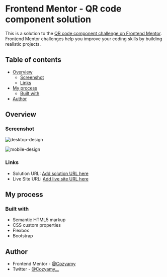 # Frontend Mentor - QR code component solution

This is a solution to the [QR code component challenge on Frontend Mentor](https://www.frontendmentor.io/challenges/qr-code-component-iux_sIO_H). Frontend Mentor challenges help you improve your coding skills by building realistic projects. 

## Table of contents

- [Overview](#overview)
  - [Screenshot](#screenshot)
  - [Links](#links)
- [My process](#my-process)
  - [Built with](#built-with)
- [Author](#author)

## Overview

### Screenshot

![desktop-design](https://user-images.githubusercontent.com/75266766/186997308-d6080b43-fe27-4c02-90f3-e1813b55223f.jpg)


![mobile-design](https://user-images.githubusercontent.com/75266766/186997400-9aeaf59c-1906-422d-994b-0a4601c58301.jpg)

### Links

- Solution URL: [Add solution URL here](https://t.co/UJCjGSvajJ)
- Live Site URL: [Add live site URL here](https://cozyamy.github.io/QR-Code-Challenge/)

## My process

### Built with

- Semantic HTML5 markup
- CSS custom properties
- Flexbox
- Bootstrap

## Author
- Frontend Mentor - [@Cozyamy](https://www.frontendmentor.io/profile/Cozyamy)
- Twitter - [@Cozyamy__](https://www.twitter.com/Cozyamy__)